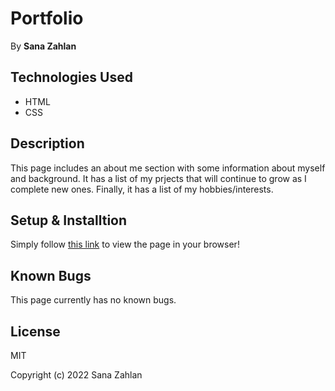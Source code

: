 # Portfolio
By **Sana Zahlan** 

## Technologies Used

* HTML
* CSS

## Description 

This page includes an about me section with some information about myself and background. It has a list of my prjects that will continue to grow as I complete new ones. 
Finally, it has a list of my hobbies/interests.

## Setup & Installtion 

Simply follow [this link](https://szahlan.github.io/Portfolio/) to view the page in your browser!

## Known Bugs

This page currently has no known bugs.

## License 

MIT

Copyright (c) 2022 Sana Zahlan
